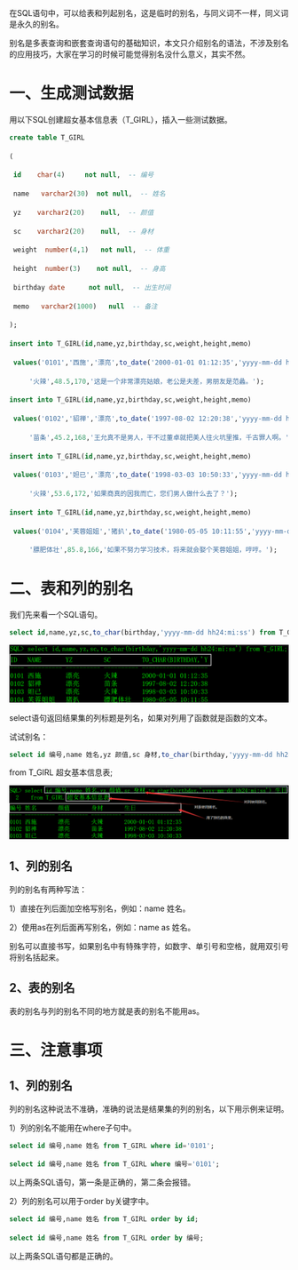 在SQL语句中，可以给表和列起别名，这是临时的别名，与同义词不一样，同义词是永久的别名。

别名是多表查询和嵌套查询语句的基础知识，本文只介绍别名的语法，不涉及别名的应用技巧，大家在学习的时候可能觉得别名没什么意义，其实不然。

# 一、生成测试数据

用以下SQL创建超女基本信息表（T_GIRL），插入一些测试数据。

```sql
create table T_GIRL

(

 id    char(4)     not null,  -- 编号

 name   varchar2(30)  not null,  -- 姓名

 yz    varchar2(20)    null,  -- 颜值

 sc    varchar2(20)    null,  -- 身材

 weight  number(4,1)   not null,  -- 体重

 height  number(3)    not null,  -- 身高

 birthday date      not null,  -- 出生时间

 memo   varchar2(1000)   null  -- 备注

);

insert into T_GIRL(id,name,yz,birthday,sc,weight,height,memo)

 values('0101','西施','漂亮',to_date('2000-01-01 01:12:35','yyyy-mm-dd hh24:mi:ss'),

​     '火辣',48.5,170,'这是一个非常漂亮姑娘，老公是夫差，男朋友是范蠡。');

insert into T_GIRL(id,name,yz,birthday,sc,weight,height,memo)

 values('0102','貂禅','漂亮',to_date('1997-08-02 12:20:38','yyyy-mm-dd hh24:mi:ss'),

​     '苗条',45.2,168,'王允真不是男人，干不过董卓就把美人往火坑里推，千古罪人啊。');

insert into T_GIRL(id,name,yz,birthday,sc,weight,height,memo)

 values('0103','妲已','漂亮',to_date('1998-03-03 10:50:33','yyyy-mm-dd hh24:mi:ss'),

​     '火辣',53.6,172,'如果商真的因我而亡，您们男人做什么去了？');

insert into T_GIRL(id,name,yz,birthday,sc,weight,height,memo)

 values('0104','芙蓉姐姐','猪扒',to_date('1980-05-05 10:11:55','yyyy-mm-dd hh24:mi:ss'),

​     '膘肥体壮',85.8,166,'如果不努力学习技术，将来就会娶个芙蓉姐姐，哼哼。');
```

# 二、表和列的别名

我们先来看一个SQL语句。

```sql
select id,name,yz,sc,to_char(birthday,'yyyy-mm-dd hh24:mi:ss') from T_GIRL;
```

![](./img/165.png)

select语句返回结果集的列标题是列名，如果对列用了函数就是函数的文本。

试试别名：

```sql
select id 编号,name 姓名,yz 颜值,sc 身材,to_char(birthday,'yyyy-mm-dd hh24:mi:ss') 生日
```

 from T_GIRL 超女基本信息表;

 ![](./img/166.png)

## 1、列的别名

列的别名有两种写法：

1）直接在列后面加空格写别名，例如：name 姓名。

2）使用as在列后面再写别名，例如：name as 姓名。

别名可以直接书写，如果别名中有特殊字符，如数字、单引号和空格，就用双引号将别名括起来。

## 2、表的别名

表的别名与列的别名不同的地方就是表的别名不能用as。

# 三、注意事项

## 1、列的别名

列的别名这种说法不准确，准确的说法是结果集的列的别名，以下用示例来证明。

1）列的别名不能用在where子句中。

```sql
select id 编号,name 姓名 from T_GIRL where id='0101';

select id 编号,name 姓名 from T_GIRL where 编号='0101';
```

以上两条SQL语句，第一条是正确的，第二条会报错。

2）列的别名可以用于order by关键字中。

```sql
select id 编号,name 姓名 from T_GIRL order by id;

select id 编号,name 姓名 from T_GIRL order by 编号;
```

以上两条SQL语句都是正确的。